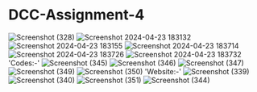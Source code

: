 # DCC-Assignment-4

![Screenshot (328)](https://github.com/KshitijKasodkar/DCC-Assignment-4/assets/143343063/43472a8d-b9c1-4b72-bbbb-3df867eee0da)
![Screenshot 2024-04-23 183132](https://github.com/KshitijKasodkar/DCC-Assignment-4/assets/143343063/7f0bfcd7-acab-43a3-9d66-c4f804233219)
![Screenshot 2024-04-23 183155](https://github.com/KshitijKasodkar/DCC-Assignment-4/assets/143343063/e64cb346-86e0-4afa-a745-187fab6107cd)
![Screenshot 2024-04-23 183714](https://github.com/KshitijKasodkar/DCC-Assignment-4/assets/143343063/bef82b61-2de4-4c88-98f9-a051568e3f9c)
![Screenshot 2024-04-23 183726](https://github.com/KshitijKasodkar/DCC-Assignment-4/assets/143343063/b73da59b-da4a-4eab-98f2-1652a00299b9)
![Screenshot 2024-04-23 183732](https://github.com/KshitijKasodkar/DCC-Assignment-4/assets/143343063/91833773-fc22-4731-9a80-ad7405c7e047)
'Codes:-'
![Screenshot (345)](https://github.com/KshitijKasodkar/DCC-Assignment-4/assets/143343063/80d52e21-c6bc-4f6f-b1ab-4bd9f4801fca)
![Screenshot (346)](https://github.com/KshitijKasodkar/DCC-Assignment-4/assets/143343063/81fbcec4-236f-4c61-b3c2-0077118f48df)
![Screenshot (347)](https://github.com/KshitijKasodkar/DCC-Assignment-4/assets/143343063/d6d26e58-6b5e-4ce5-bf3a-bc6ca3c53287)
![Screenshot (349)](https://github.com/KshitijKasodkar/DCC-Assignment-4/assets/143343063/a028b683-c00c-48af-ad84-7d9a41d70a7d)
![Screenshot (350)](https://github.com/KshitijKasodkar/DCC-Assignment-4/assets/143343063/16083ca4-4a48-44c1-a971-cad733696b04)
'Website:-'
![Screenshot (339)](https://github.com/KshitijKasodkar/DCC-Assignment-4/assets/143343063/e0acbae8-418b-41d2-98f5-21d0ed99993d)
![Screenshot (340)](https://github.com/KshitijKasodkar/DCC-Assignment-4/assets/143343063/d41578ea-6a20-4764-93ac-a4626c2e1cd0)
![Screenshot (351)](https://github.com/KshitijKasodkar/DCC-Assignment-4/assets/143343063/5301a252-87d8-4478-9257-8e7c26b06282)
![Screenshot (344)](https://github.com/KshitijKasodkar/DCC-Assignment-4/assets/143343063/9014adad-468f-479d-932b-5566cb280ff4)
